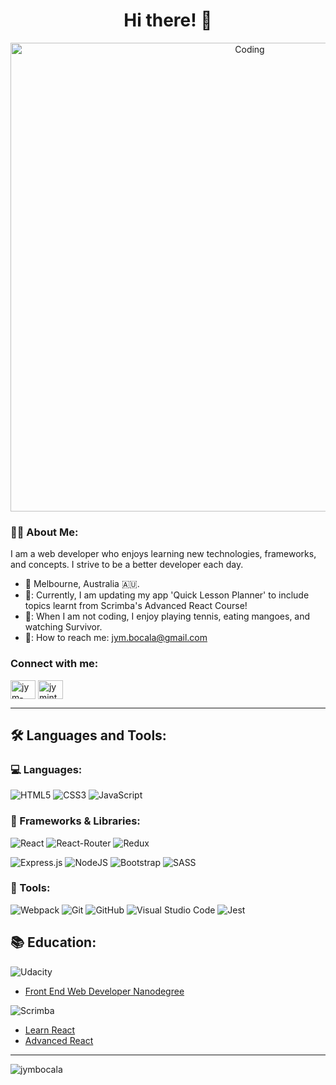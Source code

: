 <div id="header" align="center">
    <h1>Hi there! 👋</h1>
    <img align="center" alt="Coding" width="750" src="https://i.imgur.com/x1n414q.jpg">
</div>



### 👨‍💻 About Me:

I am a web developer who enjoys learning new technologies, frameworks, and concepts. I strive to be a better developer each day.

- 📍 Melbourne, Australia 🇦🇺.
- 🌱: Currently, I am updating my app 'Quick Lesson Planner' to include topics learnt from Scrimba's Advanced React Course!
- 🎾: When I am not coding, I enjoy playing tennis, eating mangoes, and watching Survivor.
- 📧: How to reach me: <jym.bocala@gmail.com>

<h3 align="left">Connect with me:</h3>
<p align="left">
<a href="https://linkedin.com/in/jym-bocala" target="blank"><img align="center" src="https://raw.githubusercontent.com/rahuldkjain/github-profile-readme-generator/master/src/images/icons/Social/linked-in-alt.svg" alt="jym-bocala-6339b4237" height="30" width="40" /></a>
<a href="https://instagram.com/jymintech" target="blank"><img align="center" src="https://raw.githubusercontent.com/rahuldkjain/github-profile-readme-generator/master/src/images/icons/Social/instagram.svg" alt="jymintech" height="30" width="40" /></a>
</p>


---

## 🛠️ Languages and Tools:

### 💻 Languages:

![HTML5](https://img.shields.io/badge/html5-%23E34F26.svg?style=for-the-badge&logo=html5&logoColor=white)
![CSS3](https://img.shields.io/badge/css3-%231572B6.svg?style=for-the-badge&logo=css3&logoColor=white)
![JavaScript](https://img.shields.io/badge/javascript-%23323330.svg?style=for-the-badge&logo=javascript&logoColor=%23F7DF1E)


### 📖 Frameworks & Libraries:

![React](https://img.shields.io/badge/react-%2320232a.svg?style=for-the-badge&logo=react&logoColor=%2361DAFB)
![React-Router](https://img.shields.io/badge/React_Router-CA4245?style=for-the-badge&logo=react-router&logoColor=white)
![Redux](https://img.shields.io/badge/Redux-593D88?style=for-the-badge&logo=redux&logoColor=white)

![Express.js](https://img.shields.io/badge/express.js-%23404d59.svg?style=for-the-badge&logo=express&logoColor=%2361DAFB)
![NodeJS](https://img.shields.io/badge/node.js-6DA55F?style=for-the-badge&logo=node.js&logoColor=white)
![Bootstrap](https://img.shields.io/badge/bootstrap-%23563D7C.svg?style=for-the-badge&logo=bootstrap&logoColor=white)
![SASS](https://img.shields.io/badge/SASS-hotpink.svg?style=for-the-badge&logo=SASS&logoColor=white)


### 🔨 Tools:

![Webpack](https://img.shields.io/badge/webpack-%238DD6F9.svg?style=for-the-badge&logo=webpack&logoColor=black)
![Git](https://img.shields.io/badge/git-%23F05033.svg?style=for-the-badge&logo=git&logoColor=white)
![GitHub](https://img.shields.io/badge/github-%23121011.svg?style=for-the-badge&logo=github&logoColor=white)
![Visual Studio Code](https://img.shields.io/badge/Visual%20Studio%20Code-0078d7.svg?style=for-the-badge&logo=visual-studio-code&logoColor=white)
![Jest](https://img.shields.io/badge/-jest-%23C21325?style=for-the-badge&logo=jest&logoColor=white)


## 📚 Education:

![Udacity](https://img.shields.io/badge/Udacity-grey?style=for-the-badge&logo=udacity&logoColor=15B8E6) 
- [Front End Web Developer Nanodegree](https://confirm.udacity.com/PDFJSY3R)

![Scrimba](https://img.shields.io/badge/scrimba-2B283A?style=for-the-badge&logo=scrimba&logoColor=white)
- [Learn React](https://scrimba.com/learn/learnreact)
- [Advanced React](https://scrimba.com/certificate/uYyDKaAN/greact)

--- 

<p><img align="left" src="https://github-readme-stats.vercel.app/api/top-langs?username=jymbocala&show_icons=true&locale=en&layout=compact&theme=vision-friendly-dark" alt="jymbocala" /></p>

<!---
jymbocala/jymbocala is a ✨ special ✨ repository because its `README.md` (this file) appears on your GitHub profile.
You can click the Preview link to take a look at your changes.
--->
